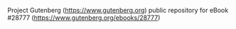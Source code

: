 Project Gutenberg (https://www.gutenberg.org) public repository for eBook #28777 (https://www.gutenberg.org/ebooks/28777)

